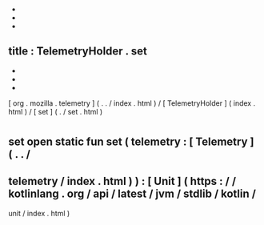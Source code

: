 -
-
-
title
:
TelemetryHolder
.
set
-
-
-
-
[
org
.
mozilla
.
telemetry
]
(
.
.
/
index
.
html
)
/
[
TelemetryHolder
]
(
index
.
html
)
/
[
set
]
(
.
/
set
.
html
)
#
set
open
static
fun
set
(
telemetry
:
[
Telemetry
]
(
.
.
/
-
telemetry
/
index
.
html
)
)
:
[
Unit
]
(
https
:
/
/
kotlinlang
.
org
/
api
/
latest
/
jvm
/
stdlib
/
kotlin
/
-
unit
/
index
.
html
)
